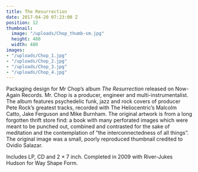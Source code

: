 ```yaml
---
title: The Resurrection
date: 2017-04-20 07:23:00 Z
position: 12
thumbnail:
  image: "/uploads/Chop_thumb-sm.jpg"
  height: 480
  width: 480
images:
- "/uploads/Chop_1.jpg"
- "/uploads/Chop_2.jpg"
- "/uploads/Chop_3.jpg"
- "/uploads/Chop_4.jpg"
---
```


Packaging design for Mr Chop’s album *The Resurrection* released on Now-Again Records. Mr. Chop is a producer, engineer and multi-instrumentalist. The album features psychedelic funk, jazz and rock covers of producer Pete Rock’s greatest tracks, recorded with The Heliocentric’s Malcolm Catto, Jake Ferguson and Mike Burnham. The original artwork is from a long forgotten thrift store find: a book with many perforated images which were meant to be punched out, combined and contrasted for the sake of meditation and the contemplation of “the interconnectedness of all things”. The original image was a small, poorly reproduced thumbnail credited to Ovidio Salazar.

Includes LP, CD and 2 × 7 inch. Completed in 2009 with River-Jukes Hudson for Way Shape Form.